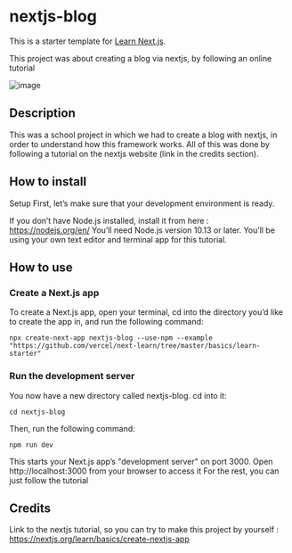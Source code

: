 # nextjs-blog

This is a starter template for [Learn Next.js](https://nextjs.org/learn).

This project was about creating a blog via nextjs, by following an online tutorial

![image](https://user-images.githubusercontent.com/92995941/145587188-a8a103c8-8328-41d0-b0d4-58499757cc40.png)

## Description
This was a school project in which we had to create a blog with nextjs, in order to understand how this framework works. All of this was done by following a tutorial on the nextjs website (link in the credits section).

## How to install
Setup
First, let’s make sure that your development environment is ready.

If you don’t have Node.js installed, install it from here : https://nodejs.org/en/ 
You’ll need Node.js version 10.13 or later.
You’ll be using your own text editor and terminal app for this tutorial.

## How to use
### Create a Next.js app
To create a Next.js app, open your terminal, cd into the directory you’d like to create the app in, and run the following command:
```terminal
npx create-next-app nextjs-blog --use-npm --example "https://github.com/vercel/next-learn/tree/master/basics/learn-starter"
```
### Run the development server
You now have a new directory called nextjs-blog. cd into it:
```terminal
cd nextjs-blog
```
Then, run the following command:
```terminal
npm run dev
```
This starts your Next.js app’s "development server" on port 3000.
Open http://localhost:3000 from your browser to access it
For the rest, you can just follow the tutorial

## Credits
Link to the nextjs tutorial, so you can try to make this project by yourself : https://nextjs.org/learn/basics/create-nextjs-app
